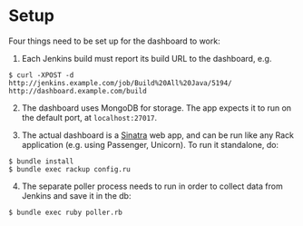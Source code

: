 # Setup

Four things need to be set up for the dashboard to work:

1. Each Jenkins build must report its build URL to the dashboard, e.g.

```console
$ curl -XPOST -d http://jenkins.example.com/job/Build%20All%20Java/5194/ http://dashboard.example.com/build
```

2. The dashboard uses MongoDB for storage. The app expects it to run on the default port, at `localhost:27017`.

3. The actual dashboard is a [Sinatra](http://www.sinatrarb.com/) web app, and can be run like any Rack application (e.g. using Passenger, Unicorn). To run it standalone, do:

```console
$ bundle install
$ bundle exec rackup config.ru
```

4. The separate poller process needs to run in order to collect data from Jenkins and save it in the db:

```console
$ bundle exec ruby poller.rb
```
